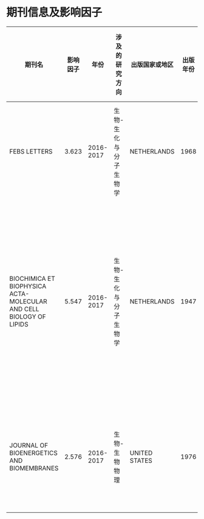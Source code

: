 # 期刊信息及影响因子

|期刊名|影响因子|年份|涉及的研究方向|出版国家或地区|出版年份|中科院SCI大类学科|SCI小类学科|Top 期刊|投稿周期|
|------|------|------|------|------|------|------|------|------|------|
|FEBS LETTERS|3.623|2016-2017|生物-生化与分子生物学|NETHERLANDS|1968|生物2区|生化分子3 & 细胞生物学 3|是|一周|
|BIOCHIMICA ET BIOPHYSICA ACTA-MOLECULAR AND CELL BIOLOGY OF LIPIDS|5.547|2016-2017|生物-生化与分子生物学|NETHERLANDS|1947|生物 2区|生化与分子生物学	2区 & 生物物理	2区& 细胞生物学	3区|是|平均11.5周|
|JOURNAL OF BIOENERGETICS AND BIOMEMBRANES|2.576|2016-2017|	生物-生物物理|UNITED STATES|1976|生物 3区|生物物理	3区& 细胞生物学	4区|否|较慢,6-12周|
